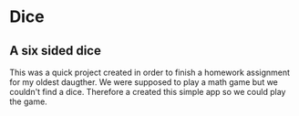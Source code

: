 # Dice

## A six sided dice

This was a quick project created in order to finish a homework assignment for my oldest daugther. 
We were supposed to play a math game but we couldn't find a dice. Therefore a created this simple 
app so we could play the game. 
